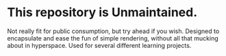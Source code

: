 # This repository is Unmaintained.

Not really fit for public consumption, but try ahead if you wish.
Designed to encapsulate and ease the fun of simple rendering, without all that mucking about in hyperspace.  Used for several different learning projects.
